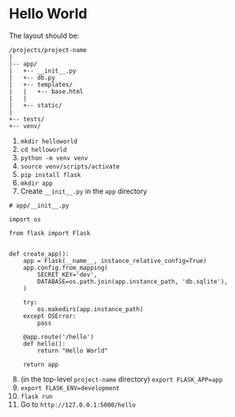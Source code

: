 # Hello World

The layout should be:

```
/projects/project-name
|
|-- app/
|   +-- __init__.py
|   +-- db.py
|   +-- templates/
|   |   +-- base.html
|   |
|   +-- static/ 
|
+-- tests/
+-- venv/
```

1) `mkdir helloworld`
2) `cd helloworld`
3) `python -m venv venv`
4) `source venv/scripts/activate`
5) `pip install flask`
6) `mkdir app`
7) Create `__init__.py` in the `app` directory

```
# app/__init__.py

import os

from flask import Flask


def create_app():
    app = Flask(__name__, instance_relative_config=True)
    app.config.from_mapping(
        SECRET_KEY='dev',
        DATABASE=os.path.join(app.instance_path, 'db.sqlite'),
    )

    try:
        os.makedirs(app.instance_path)
    except OSError:
        pass

    @app.route('/hello')
    def hello():
        return "Hello World"

    return app
```

8) (in the top-level `project-name` directory) `export FLASK_APP=app`
9) `export FLASK_ENV=development`
10) `flask run`
11) Go to `http://127.0.0.1:5000/hello`